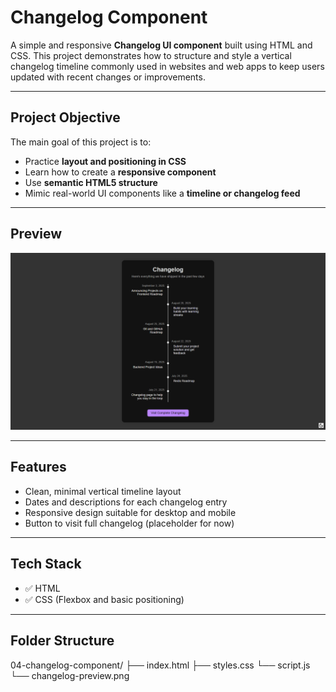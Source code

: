 # Changelog Component

A simple and responsive **Changelog UI component** built using HTML and CSS. This project demonstrates how to structure and style a vertical changelog timeline commonly used in websites and web apps to keep users updated with recent changes or improvements.

---

## Project Objective

The main goal of this project is to:

- Practice **layout and positioning in CSS**
- Learn how to create a **responsive component**
- Use **semantic HTML5 structure**
- Mimic real-world UI components like a **timeline or changelog feed**

---

## Preview

![Changelog Preview](./Screenshot%20(222).png)

---

## Features

- Clean, minimal vertical timeline layout  
- Dates and descriptions for each changelog entry  
- Responsive design suitable for desktop and mobile  
- Button to visit full changelog (placeholder for now)  

---

## Tech Stack

- ✅ HTML
- ✅ CSS (Flexbox and basic positioning)

---

## Folder Structure

04-changelog-component/
├── index.html
├── styles.css
└── script.js
└── changelog-preview.png
